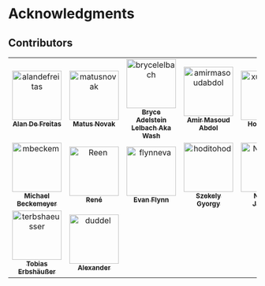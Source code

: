 # Acknowledgments

## Contributors

<!-- readme: collaborators,contributors -start -->
<table>
<tr>
    <td align="center">
        <a href="https://github.com/alandefreitas">
            <img src="https://avatars.githubusercontent.com/u/5369819?v=4" width="100;" alt="alandefreitas"/>
            <br />
            <sub><b>Alan De Freitas</b></sub>
        </a>
    </td>
    <td align="center">
        <a href="https://github.com/matusnovak">
            <img src="https://avatars.githubusercontent.com/u/10331278?v=4" width="100;" alt="matusnovak"/>
            <br />
            <sub><b>Matus Novak</b></sub>
        </a>
    </td>
    <td align="center">
        <a href="https://github.com/brycelelbach">
            <img src="https://avatars.githubusercontent.com/u/398194?v=4" width="100;" alt="brycelelbach"/>
            <br />
            <sub><b>Bryce Adelstein Lelbach Aka Wash</b></sub>
        </a>
    </td>
    <td align="center">
        <a href="https://github.com/amirmasoudabdol">
            <img src="https://avatars.githubusercontent.com/u/1290841?v=4" width="100;" alt="amirmasoudabdol"/>
            <br />
            <sub><b>Amir Masoud Abdol</b></sub>
        </a>
    </td>
    <td align="center">
        <a href="https://github.com/xuhongxu96">
            <img src="https://avatars.githubusercontent.com/u/2201482?v=4" width="100;" alt="xuhongxu96"/>
            <br />
            <sub><b>Hongxu Xu</b></sub>
        </a>
    </td>
    <td align="center">
        <a href="https://github.com/LeonMatthesKDAB">
            <img src="https://avatars.githubusercontent.com/u/84974957?v=4" width="100;" alt="LeonMatthesKDAB"/>
            <br />
            <sub><b>Leon Matthes</b></sub>
        </a>
    </td></tr>
<tr>
    <td align="center">
        <a href="https://github.com/mbeckem">
            <img src="https://avatars.githubusercontent.com/u/6707002?v=4" width="100;" alt="mbeckem"/>
            <br />
            <sub><b>Michael Beckemeyer</b></sub>
        </a>
    </td>
    <td align="center">
        <a href="https://github.com/Reen">
            <img src="https://avatars.githubusercontent.com/u/18651?v=4" width="100;" alt="Reen"/>
            <br />
            <sub><b>René</b></sub>
        </a>
    </td>
    <td align="center">
        <a href="https://github.com/flynneva">
            <img src="https://avatars.githubusercontent.com/u/6157095?v=4" width="100;" alt="flynneva"/>
            <br />
            <sub><b>Evan Flynn</b></sub>
        </a>
    </td>
    <td align="center">
        <a href="https://github.com/hoditohod">
            <img src="https://avatars.githubusercontent.com/u/8727184?v=4" width="100;" alt="hoditohod"/>
            <br />
            <sub><b>Szekely Gyorgy</b></sub>
        </a>
    </td>
    <td align="center">
        <a href="https://github.com/NicoG60">
            <img src="https://avatars.githubusercontent.com/u/9570091?v=4" width="100;" alt="NicoG60"/>
            <br />
            <sub><b>Nicolas Jarnoux</b></sub>
        </a>
    </td>
    <td align="center">
        <a href="https://github.com/blue-santa">
            <img src="https://avatars.githubusercontent.com/u/33014953?v=4" width="100;" alt="blue-santa"/>
            <br />
            <sub><b>Blue Santa</b></sub>
        </a>
    </td></tr>
<tr>
    <td align="center">
        <a href="https://github.com/terbshaeusser">
            <img src="https://avatars.githubusercontent.com/u/20753205?v=4" width="100;" alt="terbshaeusser"/>
            <br />
            <sub><b>Tobias Erbshäußer</b></sub>
        </a>
    </td>
    <td align="center">
        <a href="https://github.com/duddel">
            <img src="https://avatars.githubusercontent.com/u/8150800?v=4" width="100;" alt="duddel"/>
            <br />
            <sub><b>Alexander</b></sub>
        </a>
    </td></tr>
</table>
<!-- readme: collaborators,contributors -end -->


